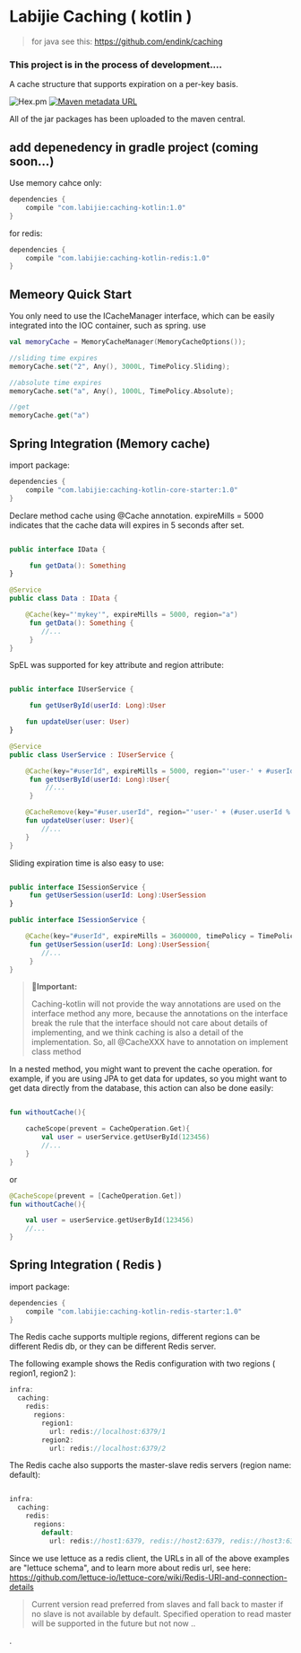 # Labijie Caching ( kotlin )
>for java see this: https://github.com/endink/caching

### This project is in the process of development....

A cache structure that supports expiration on a per-key basis.


![Hex.pm](https://img.shields.io/hexpm/l/plug.svg)
[![Maven metadata URL](https://img.shields.io/maven-metadata/v/http/central.maven.org/maven2/com/labijie/labijie-caching-kotlin/maven-metadata.xml.svg)](http://central.maven.org/maven2/com/labijie/labijie-caching)

All of the jar packages has been uploaded to the maven central.


## add depenedency in gradle project (coming soon...)

Use memory cahce only:
```groovy
dependencies {
    compile "com.labijie:caching-kotlin:1.0"
}
```

for redis:
```groovy
dependencies {
    compile "com.labijie:caching-kotlin-redis:1.0"
}
```

## Memeory Quick Start
You only need to use the ICacheManager interface, which can be easily integrated into the IOC container, such as spring.
use 

```kotlin
val memoryCache = MemoryCacheManager(MemoryCacheOptions());

//sliding time expires
memoryCache.set("2", Any(), 3000L, TimePolicy.Sliding);

//absolute time expires
memoryCache.set("a", Any(), 1000L, TimePolicy.Absolute);

//get
memoryCache.get("a")

```

## Spring Integration (Memory cache)

import package:
```groovy
dependencies {
    compile "com.labijie:caching-kotlin-core-starter:1.0"
}
```

Declare method cache using @Cache annotation.
expireMills = 5000 indicates that the cache data will expires in 5 seconds after set.

```kotlin

public interface IData {

     fun getData(): Something
}

@Service
public class Data : IData {

    @Cache(key="'mykey'", expireMills = 5000, region="a")
     fun getData(): Something {
        //...
     }
}

```

SpEL was supported for key attribute and region attribute:


```kotlin

public interface IUserService {

     fun getUserById(userId: Long):User

    fun updateUser(user: User)
}

@Service
public class UserService : IUserService {

    @Cache(key="#userId", expireMills = 5000, region="'user-' + #userId % 4")
     fun getUserById(userId: Long):User{
         //...
     }

    @CacheRemove(key="#user.userId", region="'user-' + (#user.userId % 4)")
    fun updateUser(user: User){
        //...
    }
}

```

Sliding expiration time is also easy to use:

```kotlin

public interface ISessionService {
     fun getUserSession(userId: Long):UserSession
}

public interface ISessionService {

    @Cache(key="#userId", expireMills = 3600000, timePolicy = TimePolicy.Sliding)
     fun getUserSession(userId: Long):UserSession{
        //...
     }
}

```
>:bell:**Important:**
>
> Caching-kotlin will not provide the way annotations are used on the interface method any more, because the annotations on the interface break the rule that the interface should not care about details of implementing, and we think caching is also a detail of the implementation.
>So, all @CacheXXX have to annotation on implement class method


In a nested method, you might want to prevent the cache operation. for example, if you are using JPA to get data for updates, so you might want to get data directly from the database, this action can also be done easily:


```kotlin

fun withoutCache(){

    cacheScope(prevent = CacheOperation.Get){
        val user = userService.getUserById(123456)  
        //...
    }
}

```

or

```kotlin
@CacheScope(prevent = [CacheOperation.Get])
fun withoutCache(){

    val user = userService.getUserById(123456)  
    //...
}

```

## Spring Integration ( Redis )

import package:
```groovy
dependencies {
    compile "com.labijie:caching-kotlin-redis-starter:1.0"
}
```

The Redis cache supports multiple regions, different regions can be different Redis db, or they can be different Redis server.

The following example shows the Redis configuration with two regions ( region1, region2 ):

```groovy
infra:
  caching:
    redis:
      regions:
        region1:
          url: redis://localhost:6379/1
        region2:
          url: redis://localhost:6379/2
```
The Redis cache also supports the master-slave redis servers (region name: default):

```groovy

infra:
  caching:
    redis:
      regions:
        default: 
          url: redis://host1:6379, redis://host2:6379, redis://host3:6379

```

Since we use lettuce as a redis client, the URLs in all of the above examples are "lettuce schema", and to learn more about redis url, see here: https://github.com/lettuce-io/lettuce-core/wiki/Redis-URI-and-connection-details

> Current version read preferred from slaves and fall back to master if no slave is not available by default.
> Specified operation to read master will be supported in the future but not now ..

.



